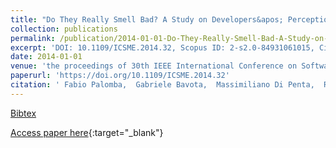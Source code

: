 ```yaml
---
title: "Do They Really Smell Bad? A Study on Developers&apos; Perception of Bad Code Smells"
collection: publications
permalink: /publication/2014-01-01-Do-They-Really-Smell-Bad-A-Study-on-Developers-Perception-of-Bad-Code-Smells
excerpt: 'DOI: 10.1109/ICSME.2014.32, Scopus ID: 2-s2.0-84931061015, Cited by: 86'
date: 2014-01-01
venue: 'the proceedings of 30th IEEE International Conference on Software Maintenance and Evolution, Victoria, BC, Canada, September 29 - October 3, 2014'
paperurl: 'https://doi.org/10.1109/ICSME.2014.32'
citation: ' Fabio Palomba,  Gabriele Bavota,  Massimiliano Di Penta,  Rocco Oliveto,  Andrea De Lucia, &quot;Do They Really Smell Bad? A Study on Developers&amp;apos; Perception of Bad Code Smells.&quot; the proceedings of 30th IEEE International Conference on Software Maintenance and Evolution, Victoria, BC, Canada, September 29 - October 3, 2014, 2014.'
---
```

[Bibtex](https://dblp.org/rec/bib/conf/icsm/PalombaBPOL14)

[Access paper here](https://doi.org/10.1109/ICSME.2014.32){:target="_blank"}
